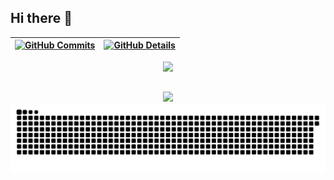 ## Hi there 👋

 <!-- ![Status](./profile-3d-contrib/profile-night-rainbow.svg)-->
  

  
 | [![GitHub Commits](http://github-profile-summary-cards.vercel.app/api/cards/productive-time?username=paulagsilva&theme=dracula&utcOffset=-3)](https://github.com/vn7n24fzkq/github-profile-summary-cards) | [![GitHub Details](http://github-profile-summary-cards.vercel.app/api/cards/profile-details?username=paulagsilva&theme=dracula)](https://github.com/vn7n24fzkq/github-profile-summary-cards) |  
 | ----------- | ----------- |


 
  <div align="center" >
<a href="https://skillicons.dev"   >
  <img src="https://skillicons.dev/icons?i=kotlin,git,vscode,docker,github,linux,postman,mongodb,postgres,python,linkedin,instagram,redis,rabbitmq,aws,gcp,docker,kubernetes" />
</a>
  <br />

  </div>

 
##
   <div align="center" >
     <img src="https://github-profile-trophy.vercel.app/?username=paulagsilva&row=1&column=6&theme=dracula&margin-w=15&margin-h=15"/>
  </div>

  <picture align="center">
    <source media="(prefers-color-scheme: dark)" srcset="https://raw.githubusercontent.com/paulagsilva/paulagsilva/output/github-contribution-grid-snake-dark.svg">
    <source media="(prefers-color-scheme: light)" srcset="https://raw.githubusercontent.com/paulagsilva/paulagsilva/output/github-contribution-grid-snake-dark.svg">
    <img align="center" alt="github contribution grid snake animation" src="https://raw.githubusercontent.com/paulagsilva/paulagsilva/output/github-contribution-grid-snake.svg">
  </picture>

<!--
**paulagsilva/paulagsilva** is a ✨ _special_ ✨ repository because its `README.md` (this file) appears on your GitHub profile.

Here are some ideas to get you started:

- 🔭 I’m currently working on ...
- 🌱 I’m currently learning ...
- 👯 I’m looking to collaborate on ...
- 🤔 I’m looking for help with ...
- 💬 Ask me about ...
- 📫 How to reach me: ...
- 😄 Pronouns: ...
- ⚡ Fun fact: ...
-->
